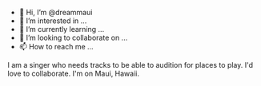 - 👋 Hi, I’m @dreammaui
- 👀 I’m interested in ...
- 🌱 I’m currently learning ...
- 💞️ I’m looking to collaborate on ...
- 📫 How to reach me ...

<!---
dreammaui/dreammaui is a ✨ special ✨ repository because its `README.md` (this file) appears on your GitHub profile.
You can click the Preview link to take a look at your changes.
--->
I am a singer who needs tracks to be able to audition for places to play.  I'd love to collaborate. I'm on Maui, Hawaii.  
